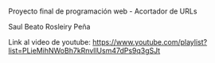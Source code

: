 # 

Proyecto final de programación web - Acortador de URLs

Saul Beato
Rosleiry Peña

Link al video de youtube:
https://www.youtube.com/playlist?list=PLieMihNWoBh7kRnvllUsm47dPs9q3gSJt
